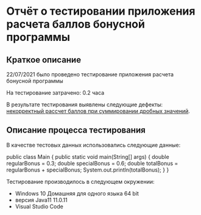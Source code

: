 # Отчёт о тестировании приложения расчета баллов бонусной программы

## Краткое описание

22/07/2021  было проведено тестирование приложения расчета бонусной программы

На тестирование затрачено: 0.2 часа 

В результате тестирования выявлены следующие дефекты:
[некорректный рассчет баллов при суммировании дробных значений](https://github.com/eavasil/bonus_system/issues/1#issue-950748347).


## Описание процесса тестирования

В качестве тестовых данных использовались следующие данные: 

public class Main {
  public static void main(String[] args) {
    double regularBonus = 0.3;
    double specialBonus = 0.6;
    double totalBonus = regularBonus + specialBonus;
    System.out.println(totalBonus);
  }
}

Тестирование производилось в следующем окружении:
* Windows 10 Домашняя для одного языка 64 bit
* версия Java11 11.0.11
* Visual Studio Code